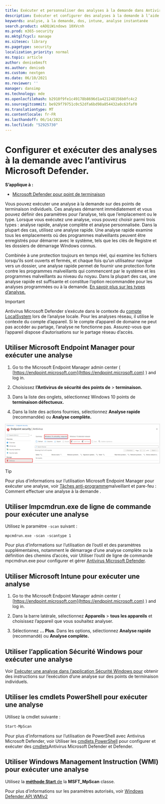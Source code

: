 ```yaml
---
title: Exécuter et personnaliser des analyses à la demande dans Antivirus Microsoft Defender
description: Exécuter et configurer des analyses à la demande à l’aide de PowerShell, Windows Management Instrumentation ou individuellement sur les points de terminaison avec l Sécurité Windows app.
keywords: analyse, à la demande, dos, intune, analyse instantanée
search.product: eADQiWindows 10XVcnh
ms.prod: m365-security
ms.mktglfcycl: manage
ms.sitesec: library
ms.pagetype: security
localization_priority: normal
ms.topic: article
author: denisebmsft
ms.author: deniseb
ms.custom: nextgen
ms.date: 06/10/2021
ms.reviewer: ''
manager: dansimp
ms.technology: mde
ms.openlocfilehash: b2910f9fe1c49178b8696d1a421248156b0fc4c2
ms.sourcegitcommit: be929f79751c0c52dfa6bd98a854432a0c63faf0
ms.translationtype: MT
ms.contentlocale: fr-FR
ms.lasthandoff: 06/14/2021
ms.locfileid: "52925730"
---
```

# <a name="configure-and-run-on-demand-microsoft-defender-antivirus-scans"></a>Configurer et exécuter des analyses à la demande avec l’antivirus Microsoft Defender.

**S’applique à :**

- [Microsoft Defender pour point de terminaison](/microsoft-365/security/defender-endpoint/)

Vous pouvez exécuter une analyse à la demande sur des points de terminaison individuels. Ces analyses démarrent immédiatement et vous pouvez définir des paramètres pour l’analyse, tels que l’emplacement ou le type. Lorsque vous exécutez une analyse, vous pouvez choisir parmi trois types : analyse rapide, analyse complète et analyse personnalisée. Dans la plupart des cas, utilisez une analyse rapide. Une analyse rapide examine tous les emplacements où des programmes malveillants peuvent être enregistrés pour démarrer avec le système, tels que les clés de Registre et les dossiers de démarrage Windows connus. 

Combinée à une protection toujours en temps réel, qui examine les fichiers lorsqu’ils sont ouverts et fermés, et chaque fois qu’un utilisateur navigue vers un dossier, une analyse rapide permet de fournir une protection forte contre les programmes malveillants qui commencent par le système et les programmes malveillants au niveau du noyau. Dans la plupart des cas, une analyse rapide est suffisante et constitue l’option recommandée pour les analyses programmées ou à la demande.  [En savoir plus sur les types d’analyse.](schedule-antivirus-scans.md#quick-scan-full-scan-and-custom-scan)

> [!IMPORTANT]
> Antivirus Microsoft Defender s’exécute dans le contexte du [compte LocalSystem](/windows/win32/services/localsystem-account) lors de l’analyse locale. Pour les analyses réseau, il utilise le contexte du compte d’appareil. Si le compte d’appareil de domaine ne peut pas accéder au partage, l’analyse ne fonctionne pas. Assurez-vous que l’appareil dispose d’autorisations sur le partage réseau d’accès.

## <a name="use-microsoft-endpoint-manager-to-run-a-scan"></a>Utiliser Microsoft Endpoint Manager pour exécuter une analyse

1. Go to the Microsoft Endpoint Manager admin center ( [https://endpoint.microsoft.com](https://endpoint.microsoft.com) ) and log in.

2. Choisissez **l’Antivirus de sécurité des points de**  >  **terminaison.**

3. Dans la liste des onglets, sélectionnez Windows 10 points de **terminaison défectueux.**

4. Dans la liste des actions fournies, sélectionnez **Analyse rapide** (recommandée) ou **Analyse complète.**

[![IMAGE ](images/mem-antivirus-scan-on-demand.png)](images/mem-antivirus-scan-on-demand.png#lightbox)

> [!TIP]
> Pour plus d’informations sur l’utilisation Microsoft Endpoint Manager pour exécuter une analyse, voir [Tâches anti-programme](/configmgr/protect/deploy-use/endpoint-antimalware-firewall#how-to-perform-an-on-demand-scan-of-computers)malveillant et pare-feu : Comment effectuer une analyse à la demande .

## <a name="use-the-mpcmdrunexe-command-line-utility-to-run-a-scan"></a>Utiliser lmpcmdrun.exe de ligne de commande pour exécuter une analyse

Utilisez le paramètre `-scan` suivant :

```console
mpcmdrun.exe -scan -scantype 1
```

Pour plus d’informations sur l’utilisation de l’outil et des paramètres supplémentaires, notamment le démarrage d’une analyse complète ou la définition des chemins d’accès, voir Utiliser l’outil de ligne de commande mpcmdrun.exe pour configurer et gérer [Antivirus Microsoft Defender](command-line-arguments-microsoft-defender-antivirus.md).

## <a name="use-microsoft-intune-to-run-a-scan"></a>Utiliser Microsoft Intune pour exécuter une analyse

1. Go to the Microsoft Endpoint Manager admin center ( [https://endpoint.microsoft.com](https://endpoint.microsoft.com) ) and log in.

2. Dans la barre latérale, sélectionnez **Appareils**  >  **tous les appareils** et choisissez l’appareil que vous souhaitez analyser.

3. Sélectionnez **... Plus**. Dans les options, sélectionnez **Analyse rapide** (recommandé) ou **Analyse complète.**

## <a name="use-the-windows-security-app-to-run-a-scan"></a>Utiliser l’application Sécurité Windows pour exécuter une analyse

Voir [Exécuter une analyse dans l’application Sécurité Windows pour](microsoft-defender-security-center-antivirus.md) obtenir des instructions sur l’exécution d’une analyse sur des points de terminaison individuels.

## <a name="use-powershell-cmdlets-to-run-a-scan"></a>Utiliser les cmdlets PowerShell pour exécuter une analyse

Utilisez la cmdlet suivante :

```PowerShell
Start-MpScan
```

Pour plus d’informations sur l’utilisation de PowerShell avec Antivirus Microsoft Defender, voir Utiliser les [cmdlets PowerShell](use-powershell-cmdlets-microsoft-defender-antivirus.md) pour configurer et exécuter des [cmdlets](/powershell/module/defender/)Antivirus Microsoft Defender et Defender.

## <a name="use-windows-management-instruction-wmi-to-run-a-scan"></a>Utiliser Windows Management Instruction (WMI) pour exécuter une analyse

Utilisez la [ **méthode Start** de](/previous-versions/windows/desktop/defender/start-msft-mpscan) la **MSFT_MpScan** classe.

Pour plus d’informations sur les paramètres autorisés, voir [Windows Defender API WMIv2](/previous-versions/windows/desktop/defender/windows-defender-wmiv2-apis-portal)

